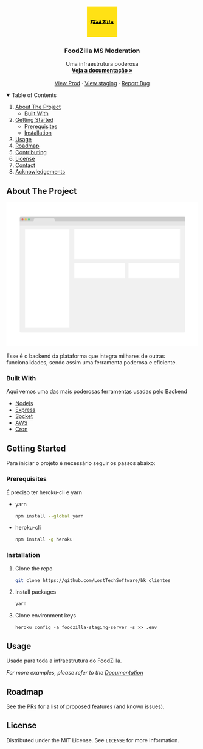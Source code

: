 <!-- PROJECT LOGO -->
<br />
<p align="center">
  <a href="https://github.com/othneildrew/Best-README-Template">
    <img src="images/icon.png" alt="Logo" width="80" height="80">
  </a>

  <h3 align="center">FoodZilla MS Moderation</h3>

  <p align="center">
    Uma infraestrutura poderosa
    <br />
    <a href="https://www.notion.so/foodzillabr/Engineering-Wiki-c8f9d76fc8c5490dbdd321dcf9e05e3f"><strong>Veja a documentação »</strong></a>
    <br />
    <br />
    <a href="https://backendfood.link">View Prod</a>
    ·
    <a href="https://staging-bk.foodzilla.com.br">View staging</a>
    ·
    <a href="https://helpcenter.foodzilla.com.br">Report Bug</a>
  </p>
</p>

<!-- TABLE OF CONTENTS -->
<details open="open">
  <summary>Table of Contents</summary>
  <ol>
    <li>
      <a href="#about-the-project">About The Project</a>
      <ul>
        <li><a href="#built-with">Built With</a></li>
      </ul>
    </li>
    <li>
      <a href="#getting-started">Getting Started</a>
      <ul>
        <li><a href="#prerequisites">Prerequisites</a></li>
        <li><a href="#installation">Installation</a></li>
      </ul>
    </li>
    <li><a href="#usage">Usage</a></li>
    <li><a href="#roadmap">Roadmap</a></li>
    <li><a href="#contributing">Contributing</a></li>
    <li><a href="#license">License</a></li>
    <li><a href="#contact">Contact</a></li>
    <li><a href="#acknowledgements">Acknowledgements</a></li>
  </ol>
</details>

<!-- ABOUT THE PROJECT -->

## About The Project

[![Product Name Screen Shot][product-screenshot]](https://example.com)

Esse é o backend da plataforma que integra milhares de outras funcionalidades, sendo assim uma ferramenta poderosa e eficiente.

### Built With

Aqui vemos uma das mais poderosas ferramentas usadas pelo Backend

- [Nodejs](https://nodejs.dev)
- [Express](https://expressjs.com)
- [Socket](https://socket.io)
- [AWS](https://aws.amazon.com)
- [Cron](https://crontab.guru)

<!-- GETTING STARTED -->

## Getting Started

Para iniciar o projeto é necessário seguir os passos abaixo:

### Prerequisites

É preciso ter heroku-cli e yarn

- yarn

  ```sh
  npm install --global yarn
  ```

- heroku-cli

  ```sh
  npm install -g heroku
  ```

### Installation

1. Clone the repo
   ```sh
   git clone https://github.com/LostTechSoftware/bk_clientes
   ```
2. Install packages
   ```sh
   yarn
   ```
3. Clone environment keys
   ```JS
   heroku config -a foodzilla-staging-server -s >> .env
   ```

<!-- USAGE EXAMPLES -->

## Usage

Usado para toda a infraestrutura do FoodZilla.

_For more examples, please refer to the [Documentation](https://www.notion.so/foodzillabr/Engineering-Wiki-c8f9d76fc8c5490dbdd321dcf9e05e3f)_

<!-- ROADMAP -->

## Roadmap

See the [PRs](https://github.com/LostTechSoftware/bk_clientes/pulls) for a list of proposed features (and known issues).

<!-- CONTRIBUTING -->

## License

Distributed under the MIT License. See `LICENSE` for more information.

<!-- CONTACT -->

<!-- MARKDOWN LINKS & IMAGES -->

[product-screenshot]: images/screenshot.png

